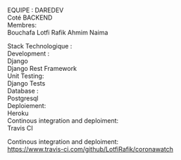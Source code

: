 EQUIPE : DAREDEV  
Coté BACKEND  
Membres:  
	Bouchafa Lotfi Rafik 
	Ahmim Naima  

Stack Technologique :  
    Development :  
        Django  
        Django Rest Framework   
    Unit Testing:   
        Django Tests   
    Database :   
        Postgresql   
    Deploiement:  
        Heroku  
    Continous integration and deploiment:   
        Travis CI   
     


Continous integration and deploiment:  
	https://www.travis-ci.com/github/LotfiRafik/coronawatch   
	


